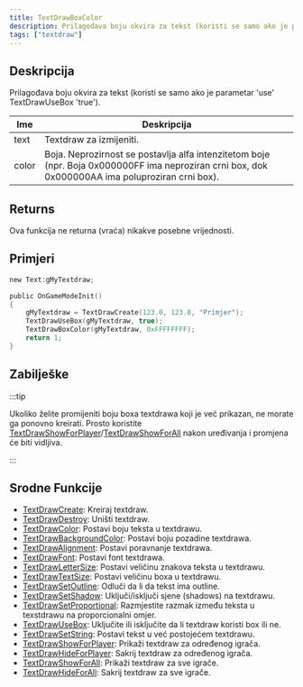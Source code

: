 ```yaml
---
title: TextDrawBoxColor
description: Prilagođava boju okvira za tekst (koristi se samo ako je parametar 'use' TextDrawUseBox 1).
tags: ["textdraw"]
---
```


## Deskripcija

Prilagođava boju okvira za tekst (koristi se samo ako je parametar 'use' TextDrawUseBox 'true').

| Ime   | Deskripcija                                                                                                                                      |
| ----- | ------------------------------------------------------------------------------------------------------------------------------------------------ |
| text  | Textdraw za izmijeniti.                                                                                                                          |
| color | Boja. Neprozirnost se postavlja alfa intenzitetom boje (npr. Boja 0x000000FF ima neproziran crni box, dok 0x000000AA ima poluproziran crni box). |

## Returns

Ova funkcija ne returna (vraća) nikakve posebne vrijednosti.

## Primjeri

```c
new Text:gMyTextdraw;

public OnGameModeInit()
{
    gMyTextdraw = TextDrawCreate(123.0, 123.0, "Primjer");
    TextDrawUseBox(gMyTextdraw, true);
    TextDrawBoxColor(gMyTextdraw, 0xFFFFFFFF);
    return 1;
}
```

## Zabilješke

:::tip

Ukoliko želite promijeniti boju boxa textdrawa koji je već prikazan, ne morate ga ponovno kreirati. Prosto koristite [TextDrawShowForPlayer](TextDrawShowForPlayer)/[TextDrawShowForAll](TextDrawShowForAll) nakon uređivanja i promjena će biti vidljiva.

:::

## Srodne Funkcije

- [TextDrawCreate](TextDrawCreate): Kreiraj textdraw.
- [TextDrawDestroy](TextDrawDestroy): Uništi textdraw.
- [TextDrawColor](TextDrawColor): Postavi boju teksta u textdrawu.
- [TextDrawBackgroundColor](TextDrawBackgroundColor): Postavi boju pozadine textdrawa.
- [TextDrawAlignment](TextDrawAlignment): Postavi poravnanje textdrawa.
- [TextDrawFont](TextDrawFont): Postavi font textdrawa.
- [TextDrawLetterSize](TextDrawLetterSize): Postavi veličinu znakova teksta u textdrawu.
- [TextDrawTextSize](TextDrawTextSize): Postavi veličinu boxa u textdrawu.
- [TextDrawSetOutline](TextDrawSetOutline): Odluči da li da tekst ima outline.
- [TextDrawSetShadow](TextDrawSetShadow): Uključi/isključi sjene (shadows) na textdrawu.
- [TextDrawSetProportional](TextDrawSetProportional): Razmjestite razmak između teksta u texstdrawu na proporcionalni omjer.
- [TextDrawUseBox](TextDrawUseBox): Uključite ili isključite da li textdraw koristi box ili ne.
- [TextDrawSetString](TextDrawSetString): Postavi tekst u već postojećem textdrawu.
- [TextDrawShowForPlayer](TextDrawShowForPlayer): Prikaži textdraw za određenog igrača.
- [TextDrawHideForPlayer](TextDrawHideForPlayer): Sakrij textdraw za određenog igrača.
- [TextDrawShowForAll](TextDrawShowForAll): Prikaži textdraw za sve igrače.
- [TextDrawHideForAll](TextDrawHideForAll): Sakrij textdraw za sve igrače.

